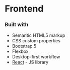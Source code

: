 # Frontend

### Built with

- Semantic HTML5 markup
- CSS custom properties
- Bootstrap 5
- Flexbox
- Desktop-first workflow
- [React](https://reactjs.org/) - JS library
